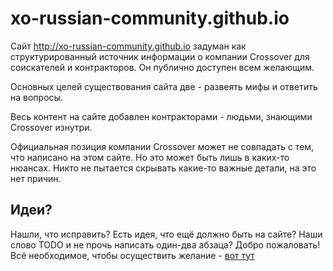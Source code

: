# xo-russian-community.github.io

Сайт http://xo-russian-community.github.io задуман как структурированный источник информации о компании Crossover для соискателей и контракторов. 
Он публично доступен всем желающим.

Основных целей существования сайта две - развеять мифы и ответить на вопросы.

Весь контент на сайте добавлен контракторами - людьми, знающими Crossover изнутри.

Официальная позиция компании Crossover может не совпадать с тем, что написано на этом сайте. 
Но это может быть лишь в каких-то нюансах. 
Никто не пытается скрывать какие-то важные детали, на это нет причин.

## Идеи?

Нашли, что исправить? 
Есть идея, что ещё должно быть на сайте? 
Наши слово TODO и не прочь написать один-два абзаца? 
Добро пожаловать! 
Всё необходимое, чтобы осуществить желание - [вот тут](.github/CONTRIBUTING.md)
